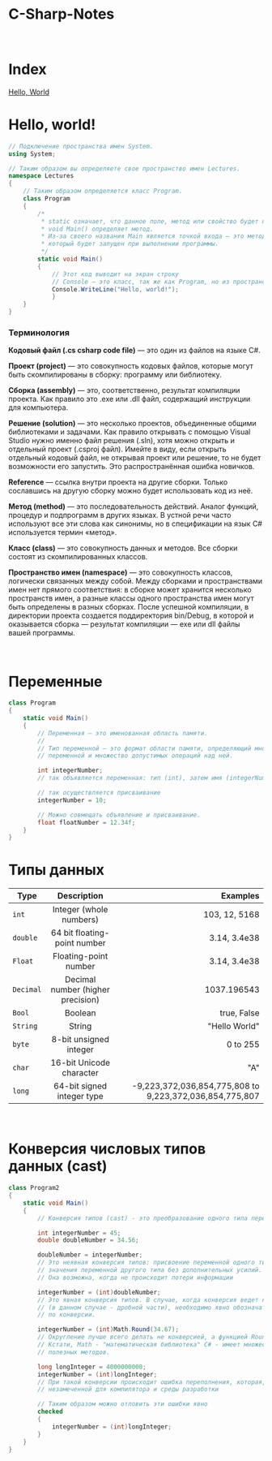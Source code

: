 # C-Sharp-Notes

<br>

# Index<br>

[Hello, World](#Hello-world)<br>

# Hello, world!

```c#
// Подключение пространства имен System.
using System;

// Таким образом вы определяете свое пространство имен Lectures.
namespace Lectures
{
	// Таким образом определяется класс Program.
	class Program
	{
		/*
		 * static означает, что данное поле, метод или свойство будет принадлежать не каждому объекту класса, а всем им вместе.
		 * void Main() определяет метод.
		 * Из-за своего названия Main является точкой входа — это метод, 
		 * который будет запущен при выполнении программы.
		 */
		static void Main()
		{
			// Этот код выводит на экран строку
			// Console — это класс, так же как Program, но из пространства имен System.
			Console.WriteLine("Hello, world!");
        	}
	}
}
```

### Терминология

**Кодовый файл (.cs csharp code file)** — это один из файлов на языке C#.

**Проект (project)** — это совокупность кодовых файлов, которые могут быть скомпилированы в сборку: программу или библиотеку.

**Сборка (assembly)** — это, соответственно, результат компиляции проекта. Как правило это .exe или .dll файл, содержащий инструкции для компьютера.

**Решение (solution)** — это несколько проектов, объединенные общими библиотеками и задачами. Как правило открывать с помощью Visual Studio нужно именно файл решения (.sln), хотя можно открыть и отдельный проект (.csproj файл). Имейте в виду, если открыть отдельный кодовый файл, не открывая проект или решение, то не будет возможности его запустить. Это распространённая ошибка новичков.

**Reference** — ссылка внутри проекта на другие сборки. Только сославшись на другую сборку можно будет использовать код из неё.

**Метод (method)** — это последовательность действий. Аналог функций, процедур и подпрограмм в других языках. В устной речи часто используют все эти слова как синонимы, но в спецификации на язык C# используется термин «метод».

**Класс (class)** — это совокупность данных и методов. Все сборки состоят из скомпилированных классов.

**Пространство имен (namespace)** — это совокупность классов, логически связанных между собой.
Между сборками и пространствами имен нет прямого соответствия: в сборке может хранится несколько пространств имен, а разные классы одного пространства имен могут быть определены в разных сборках.
После успешной компиляции, в директории проекта создается поддиректория bin/Debug, в которой и оказывается сборка — результат компиляции — exe или dll файлы вашей программы.

<br>

# Переменные

```c#
class Program
{
	static void Main()
	{
		// Переменная — это именованная область памяти.
		//
		// Тип переменной — это формат области памяти, определяющий множество возможных значений
		// переменной и множество допустимых операций над ней.

		int integerNumber;
		// так объявляется переменная: тип (int), затем имя (integerNumber)

		// так осуществляется присваивание
		integerNumber = 10;

		// Можно совмещать объявление и присваивание.
		float floatNumber = 12.34f;
	}
}
```

# Типы данных

| Type       | Description          |Examples  |
| ------------- |:-------------:| -----:|
| `int `    | Integer (whole numbers) | 103, 12, 5168|
| `double`    | 64 bit floating-point number | 3.14, 3.4e38|
| `Float`     | Floating-point number     |   3.14, 3.4e38 |
| `Decimal` | Decimal number (higher precision)      |   1037.196543 |
| `Bool`    | Boolean  | true, False|
| `String`  | String | "Hello World" |
| `byte`  | 8-bit unsigned integer | 0 to 255 |
| `char`  | 16-bit Unicode character | "A" |
| `long`  | 64-bit signed integer type | -9,223,372,036,854,775,808 to 9,223,372,036,854,775,807 |

<br>

# Конверсия числовых типов данных (cast)

```c#
class Program2
{
	static void Main()
	{
		// Конверсия типов (cast) - это преобразование одного типа переменной в другой 

		int integerNumber = 45;
		double doubleNumber = 34.56;

		doubleNumber = integerNumber;
		// Это неявная конверсия типов: присвоение переменной одного типа 
		// значения переменной другого типа без дополнительных усилий. 
		// Она возможна, когда не происходит потери информации

		integerNumber = (int)doubleNumber;
		// Это явная конверсия типов. В случае, когда конверсия ведет к потере информации
		// (в данном случае - дробной части), необходимо явно обозначать свои намерения
		// по конверсии.

		integerNumber = (int)Math.Round(34.67);
		// Округление лучше всего делать не конверсией, а функцией Round. 
		// Кстати, Math - "математическая библиотека" C# - имеет множество других
		// полезных методов. 

		long longInteger = 4000000000;
		integerNumber = (int)longInteger;
		// При такой конверсии происходит ошибка переполнения, которая, однако, остается
		// незамеченной для компилятора и среды разработки

		// Таким образом можно отловить эти ошибки явно
		checked
		{
			integerNumber = (int)longInteger;
		}
	}
}
```
